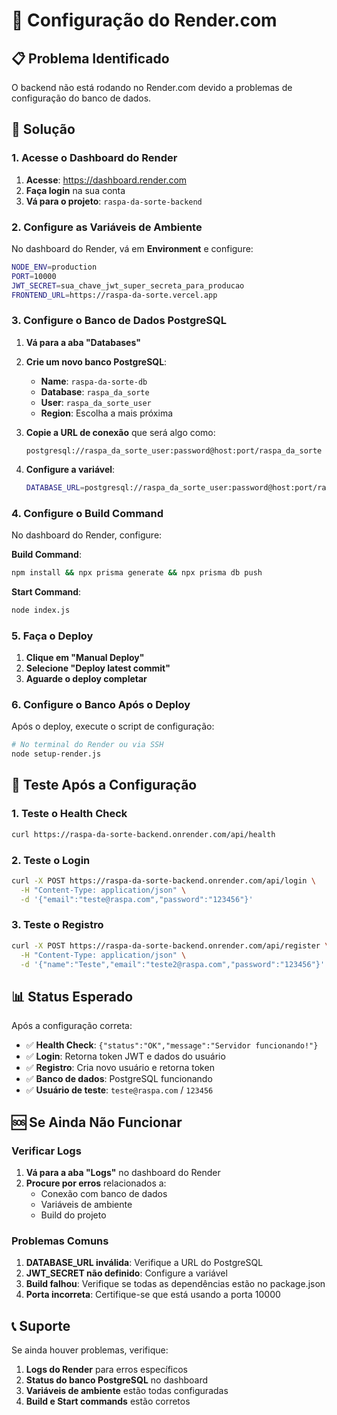 # 🚀 Configuração do Render.com

## 📋 Problema Identificado

O backend não está rodando no Render.com devido a problemas de configuração do banco de dados.

## 🔧 Solução

### 1. Acesse o Dashboard do Render

1. **Acesse**: https://dashboard.render.com
2. **Faça login** na sua conta
3. **Vá para o projeto**: `raspa-da-sorte-backend`

### 2. Configure as Variáveis de Ambiente

No dashboard do Render, vá em **Environment** e configure:

```bash
NODE_ENV=production
PORT=10000
JWT_SECRET=sua_chave_jwt_super_secreta_para_producao
FRONTEND_URL=https://raspa-da-sorte.vercel.app
```

### 3. Configure o Banco de Dados PostgreSQL

1. **Vá para a aba "Databases"**
2. **Crie um novo banco PostgreSQL**:
   - **Name**: `raspa-da-sorte-db`
   - **Database**: `raspa_da_sorte`
   - **User**: `raspa_da_sorte_user`
   - **Region**: Escolha a mais próxima

3. **Copie a URL de conexão** que será algo como:
   ```
   postgresql://raspa_da_sorte_user:password@host:port/raspa_da_sorte
   ```

4. **Configure a variável**:
   ```bash
   DATABASE_URL=postgresql://raspa_da_sorte_user:password@host:port/raspa_da_sorte
   ```

### 4. Configure o Build Command

No dashboard do Render, configure:

**Build Command**:
```bash
npm install && npx prisma generate && npx prisma db push
```

**Start Command**:
```bash
node index.js
```

### 5. Faça o Deploy

1. **Clique em "Manual Deploy"**
2. **Selecione "Deploy latest commit"**
3. **Aguarde o deploy completar**

### 6. Configure o Banco Após o Deploy

Após o deploy, execute o script de configuração:

```bash
# No terminal do Render ou via SSH
node setup-render.js
```

## 🧪 Teste Após a Configuração

### 1. Teste o Health Check
```bash
curl https://raspa-da-sorte-backend.onrender.com/api/health
```

### 2. Teste o Login
```bash
curl -X POST https://raspa-da-sorte-backend.onrender.com/api/login \
  -H "Content-Type: application/json" \
  -d '{"email":"teste@raspa.com","password":"123456"}'
```

### 3. Teste o Registro
```bash
curl -X POST https://raspa-da-sorte-backend.onrender.com/api/register \
  -H "Content-Type: application/json" \
  -d '{"name":"Teste","email":"teste2@raspa.com","password":"123456"}'
```

## 📊 Status Esperado

Após a configuração correta:

- ✅ **Health Check**: `{"status":"OK","message":"Servidor funcionando!"}`
- ✅ **Login**: Retorna token JWT e dados do usuário
- ✅ **Registro**: Cria novo usuário e retorna token
- ✅ **Banco de dados**: PostgreSQL funcionando
- ✅ **Usuário de teste**: `teste@raspa.com` / `123456`

## 🆘 Se Ainda Não Funcionar

### Verificar Logs
1. **Vá para a aba "Logs"** no dashboard do Render
2. **Procure por erros** relacionados a:
   - Conexão com banco de dados
   - Variáveis de ambiente
   - Build do projeto

### Problemas Comuns
1. **DATABASE_URL inválida**: Verifique a URL do PostgreSQL
2. **JWT_SECRET não definido**: Configure a variável
3. **Build falhou**: Verifique se todas as dependências estão no package.json
4. **Porta incorreta**: Certifique-se que está usando a porta 10000

## 📞 Suporte

Se ainda houver problemas, verifique:
1. **Logs do Render** para erros específicos
2. **Status do banco PostgreSQL** no dashboard
3. **Variáveis de ambiente** estão todas configuradas
4. **Build e Start commands** estão corretos 